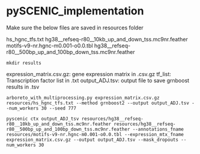 # pySCENIC_implementation

Make sure the below files are saved in resources folder

hs_hgnc_tfs.txt
hg38__refseq-r80__10kb_up_and_down_tss.mc9nr.feather
motifs-v9-nr.hgnc-m0.001-o0.0.tbl
hg38__refseq-r80__500bp_up_and_100bp_down_tss.mc9nr.feather

```
mkdir results
```


expression_matrix.csv.gz: gene expression matrix in .csv.gz
tf_list: Transcription factor list in .txt
output_ADJ.tsv: output file to save grnboost results in .tsv

```
arboreto_with_multiprocessing.py expression_matrix.csv.gz resources/hs_hgnc_tfs.txt --method grnboost2 --output output_ADJ.tsv --num_workers 30 --seed 777
```


```
pyscenic ctx output_ADJ_tsv resources/hg38__refseq-r80__10kb_up_and_down_tss.mc9nr.feather resources/hg38__refseq-r80__500bp_up_and_100bp_down_tss.mc9nr.feather --annotations_fname resources/motifs-v9-nr.hgnc-m0.001-o0.0.tbl --expression_mtx_fname expression_matrix.csv.gz --output output_ADJ.tsv --mask_dropouts --num_workers 30
```


